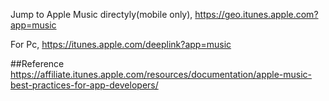 Jump to Apple Music directyly(mobile only),
https://geo.itunes.apple.com?app=music

For Pc,
https://itunes.apple.com/deeplink?app=music


##Reference
https://affiliate.itunes.apple.com/resources/documentation/apple-music-best-practices-for-app-developers/
